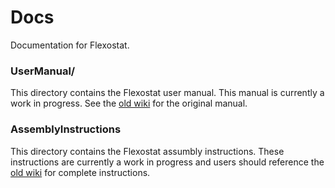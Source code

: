 # Docs
Documentation for Flexostat.

### UserManual/

This directory contains the Flexostat user manual.  This manual is currently a work in progress.  See the [old wiki][1] for the original manual.

### AssemblyInstructions

This directory contains the Flexostat assumbly instructions.  These instructions are currently a work in progress and users should reference the [old wiki][1] for complete instructions.


[1]: http://depts.washington.edu/soslab/turbidostat/pmwiki/



